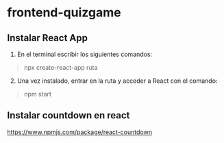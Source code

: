 # frontend-quizgame

## Instalar React App

1. En el terminal escribir los siguientes comandos:
>npx create-react-app ruta

2. Una vez instalado, entrar en la ruta y acceder a React con el comando:
>npm start


## Instalar countdown en react
https://www.npmjs.com/package/react-countdown